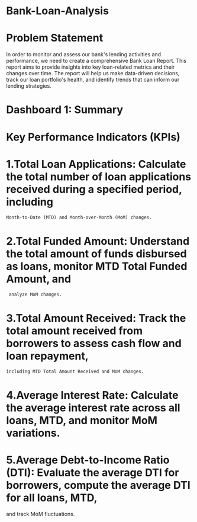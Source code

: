 # Bank-Loan-Analysis

# Problem Statement
In order to monitor and assess our bank's lending activities and performance, we need to create a comprehensive Bank Loan Report. This report aims to provide insights into key loan-related metrics and their changes over time. The report will help us make data-driven decisions, track our loan portfolio's health, and identify trends that can inform our lending strategies.

# Dashboard 1: Summary
# Key Performance Indicators (KPIs)
   # 1.Total Loan Applications: Calculate the total number of loan applications received during a specified period, including 
    Month-to-Date (MTD) and Month-over-Month (MoM) changes.
   # 2.Total Funded Amount: Understand the total amount of funds disbursed as loans, monitor MTD Total Funded Amount, and 
     analyze MoM changes.
   # 3.Total Amount Received: Track the total amount received from borrowers to assess cash flow and loan repayment, 
    including MTD Total Amount Received and MoM changes.
   # 4.Average Interest Rate: Calculate the average interest rate across all loans, MTD, and monitor MoM variations.
  # 5.Average Debt-to-Income Ratio (DTI): Evaluate the average DTI for borrowers, compute the average DTI for all loans, MTD, 
   and track MoM fluctuations.
